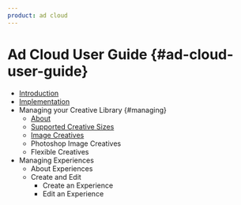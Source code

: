 ```yaml
---
product: ad cloud
---
```


# Ad Cloud User Guide {#ad-cloud-user-guide}

+ [Introduction](introduction.md)
+ [Implementation](implementation.md)
+ Managing your Creative Library {#managing}
  + [About](about.md)
  + [Supported Creative Sizes](supported-sizes.md)
  + [Image Creatives](image-creatives.md)
  + Photoshop Image Creatives
  + Flexible Creatives
+ Managing Experiences
  + About Experiences
  + Create and Edit
    + Create an Experience
    + Edit an Experience